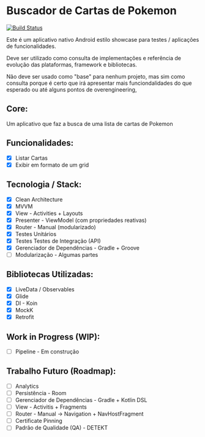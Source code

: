 # Buscador de Cartas de Pokemon

[![Build Status](https://app.bitrise.io/app/6af20d613b256a46/status.svg?token=k8HVpWL5aQTU_9TrTgxb4Q&branch=master)](https://app.bitrise.io/app/6af20d613b256a46)

Este é um aplicativo nativo Android estilo showcase para testes / aplicações de funcionalidades.

Deve ser utilizado como consulta de implementações e referência de evolução das plataformas, framework e bibliotecas.

Não deve ser usado como "base" para nenhum projeto, mas sim como consulta porque é certo que irá apresentar mais funciondalidades do que esperado ou até alguns pontos de overengineering,

## Core:

Um aplicativo que faz a busca de uma lista de cartas de Pokemon

## Funcionalidades:

- [x] Listar Cartas
- [X] Exibir em formato de um grid

## Tecnologia / Stack:

- [x] Clean Architecture
- [x] MVVM
- [x] View - Activities + Layouts
- [x] Presenter - ViewModel (com propriedades reativas)
- [x] Router - Manual (modularizado)
- [x] Testes Unitários
- [x] Testes Testes de Integração (API)
- [x] Gerenciador de Dependências - Gradle + Groove
- [ ] Modularização - Algumas partes

## Bibliotecas Utilizadas:

- [x] LiveData / Observables
- [x] Glide
- [x] DI - Koin
- [x] MockK
- [x] Retrofit

## Work in Progress (WIP):

- [ ] Pipeline - Em construção

## Trabalho Futuro (Roadmap):

- [ ] Analytics
- [ ] Persistência - Room
- [ ] Gerenciador de Dependências - Gradle + Kotlin DSL
- [ ] View - Activitis + Fragments
- [ ] Router - Manual -> Navigation + NavHostFragment
- [ ] Certificate Pinning
- [ ] Padrão de Qualidade (QA) - DETEKT
